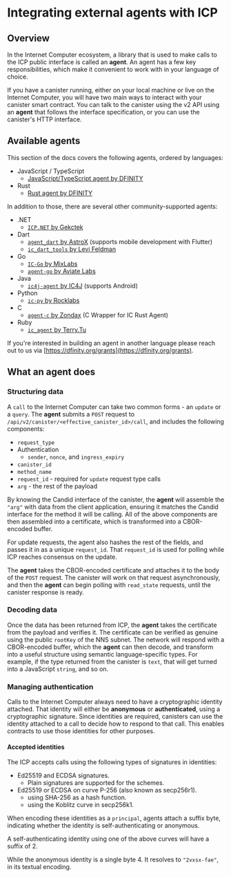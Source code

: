 # Integrating external agents with ICP

## Overview

In the Internet Computer ecosystem, a library that is used to make calls to the ICP public interface is called an **agent**. An agent has a few key responsibilities, which make it convenient to work with in your language of choice.

If you have a canister running, either on your local machine or live on the Internet Computer, you will have two main ways to interact with your canister smart contract.
You can talk to the canister using the v2 API using an **agent** that follows the interface specification, or you can use the canister's HTTP interface.

## Available agents

This section of the docs covers the following agents, ordered by languages:

- JavaScript / TypeScript
  - [JavaScript/TypeScript agent by DFINITY](./javascript-intro.md)
- Rust
  - [Rust agent by DFINITY](./ic-agent-dfinity.md)

In addition to those, there are several other community-supported agents:

- .NET
  - [`ICP.NET` by Gekctek](https://github.com/Gekctek/ICP.NET)
- Dart
  - [`agent_dart` by AstroX](https://github.com/AstroxNetwork/agent_dart) (supports mobile development with Flutter)
  - [`ic_dart_tools` by Levi Feldman](https://github.com/levifeldman/ic_tools_dart)
- Go
  - [`IC-Go` by MixLabs](https://github.com/mix-labs/IC-Go)
  - [`agent-go` by Aviate Labs](https://github.com/aviate-labs/agent-go)
- Java
  - [`ic4j-agent` by IC4J](https://github.com/ic4j/ic4j-agent) (supports Android)
- Python
  - [`ic-py` by Rocklabs](https://github.com/rocklabs-io/ic-py)
- C
  - [`agent-c` by Zondax](https://github.com/Zondax/icp-client-cpp) (C Wrapper for IC Rust Agent)
- Ruby
  - [`ic_agent` by Terry.Tu](https://github.com/tuminfei/ic_agent)

If you're interested in building an agent in another language please reach out to us via [https://dfinity.org/grants](https://dfinity.org/grants).

## What an agent does

### Structuring data

A `call` to the Internet Computer can take two common forms - an `update` or a `query`. The **agent** submits a `POST` request to `/api/v2/canister/<effective_canister_id>/call`, and includes the following components:

- `request_type`
- Authentication
  - `sender`, `nonce`, and `ingress_expiry`
- `canister_id`
- `method_name`
- `request_id` - required for `update` request type calls
- `arg` - the rest of the payload

By knowing the Candid interface of the canister, the **agent** will assemble the `"arg"` with data from the client application, ensuring it matches the Candid interface for the method it will be calling. All of the above components are then assembled into a certificate, which is transformed into a CBOR-encoded buffer.

For update requests, the agent also hashes the rest of the fields, and passes it in as a unique `request_id`. That `request_id` is used for polling while ICP reaches consensus on the update.

The **agent** takes the CBOR-encoded certificate and attaches it to the body of the `POST` request. The canister will work on that request asynchronously, and then the **agent** can begin polling with `read_state` requests, until the canister response is ready.

### Decoding data

Once the data has been returned from ICP, the **agent** takes the certificate from the payload and verifies it. The certificate can be verified as genuine using the public `rootKey` of the NNS subnet. The network will respond with a CBOR-encoded buffer, which the **agent** can then decode, and transform into a useful structure using semantic language-specific types. For example, if the type returned from the canister is `text`, that will get turned into a JavaScript `string`, and so on.

### Managing authentication

Calls to the Internet Computer always need to have a cryptographic identity attached. That identity will either be **anonymous** or **authenticated**, using a cryptographic signature. Since identities are required, canisters can use the identity attached to a call to decide how to respond to that call. This enables contracts to use those identities for other purposes.

#### Accepted identities

The ICP accepts calls using the following types of signatures in identities:

- Ed25519 and ECDSA signatures.
  - Plain signatures are supported for the schemes.
- Ed25519 or ECDSA on curve P-256 (also known as secp256r1).
  - using SHA-256 as a hash function.
  - using the Koblitz curve in secp256k1.

When encoding these identities as a `principal`, agents attach a suffix byte, indicating whether the identity is self-authenticating or anonymous.

A self-authenticating identity using one of the above curves will have a suffix of 2.

While the anonymous identity is a single byte 4. It resolves to `"2vxsx-fae"`, in its textual encoding.
